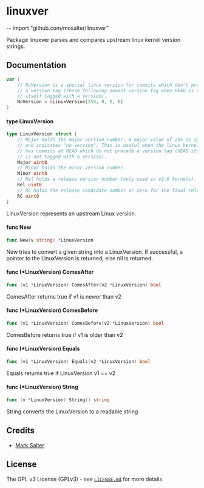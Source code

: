 # linuxver
--
    import "github.com/mosalter/linuxver"

Package linuxver parses and compares upstream linux kernel version strings.

## Documentation

```go
var (
	// NoVersion is a special linux version for commits which don't precede
	// a version tag (those following newest version tag when HEAD is not
	// itself tagged with a version).
	NoVersion = &LinuxVersion{255, 0, 0, 0}
)
```

#### type LinuxVersion

```go
type LinuxVersion struct {
	// Major holds the major version number. A major value of 255 is special
	// and indicates "no version". This is useful when the linux kernel tree
	// has commits at HEAD which do not precede a version tag (HEAD itself
	// is not tagged with a version).
	Major uint8
	// Minor holds the minor version number.
	Minor uint8
	// Rel holds a release version number (only used in v2.6 kernels).
	Rel uint8
	// RC holds the release candidate number or zero for the final release.
	RC uint8
}
```

LinuxVersion represents an upstream Linux version.

#### func  New

```go
func New(v string) *LinuxVersion
```
New tries to convert a given string into a LinuxVersion. If successful, a
pointer to the LinuxVersion is returned, else nil is returned.

#### func (*LinuxVersion) ComesAfter

```go
func (v1 *LinuxVersion) ComesAfter(v2 *LinuxVersion) bool
```
ComesAfter returns true if v1 is newer than v2

#### func (*LinuxVersion) ComesBefore

```go
func (v1 *LinuxVersion) ComesBefore(v2 *LinuxVersion) bool
```
ComesBefore returns true if v1 is older than v2

#### func (*LinuxVersion) Equals

```go
func (v1 *LinuxVersion) Equals(v2 *LinuxVersion) bool
```
Equals returns true if LinuxVersion v1 == v2

#### func (*LinuxVersion) String

```go
func (v *LinuxVersion) String() string
```
String converts the LinuxVersion to a readable string

## Credits

 * [Mark Salter](https://github.com/mosalter)

## License

The GPL v3 License (GPLv3) - see [`LICENSE.md`](https://github.com/mosalter/blob/master/LICENSE.md) for more details

